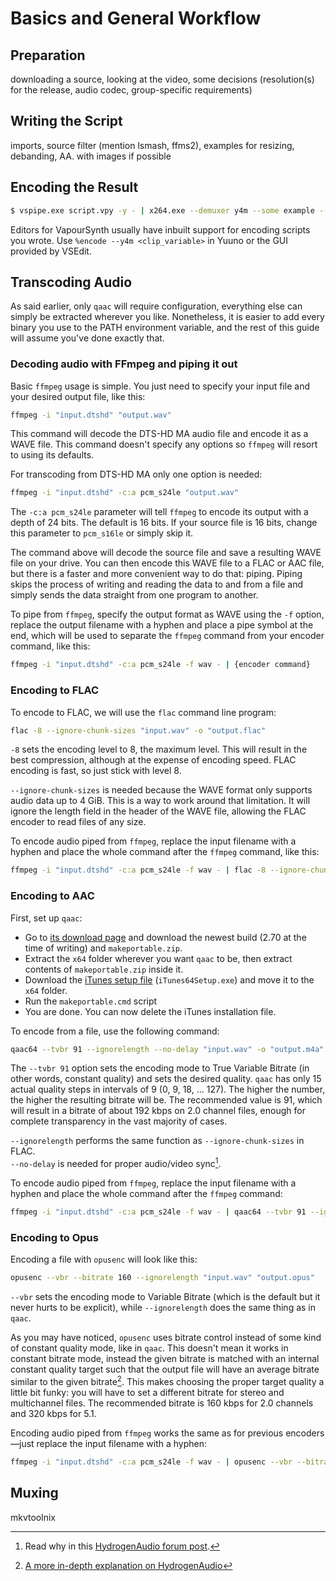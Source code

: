 # Basics and General Workflow

## Preparation

downloading a source, looking at the video, some decisions
(resolution(s) for the release, audio codec, group-specific
requirements)


## Writing the Script

imports, source filter (mention lsmash, ffms2), examples for resizing,
debanding, AA. with images if possible


## Encoding the Result

```sh
$ vspipe.exe script.vpy -y - | x264.exe --demuxer y4m --some example --parameters here --output video.264 -
```

Editors for VapourSynth usually have inbuilt support for encoding
scripts you wrote. Use `%encode --y4m <clip_variable>` in Yuuno or the GUI
provided by VSEdit.


## Transcoding Audio

As said earlier, only `qaac` will require configuration,
everything else can simply be extracted wherever you like.
Nonetheless, it is easier to add every binary you use to the PATH environment variable,
and the rest of this guide will assume you've done exactly that.


### Decoding audio with FFmpeg and piping it out

Basic `ffmpeg` usage is simple.
You just need to specify your input file and your desired output file, like this:

```sh
ffmpeg -i "input.dtshd" "output.wav"
```

This command will decode the DTS-HD MA audio file and encode it as a WAVE file.
This command doesn't specify any options so `ffmpeg` will resort to using its defaults.

For transcoding from DTS-HD MA
only one option is needed:

```sh
ffmpeg -i "input.dtshd" -c:a pcm_s24le "output.wav"
```

The `-c:a pcm_s24le` parameter will tell `ffmpeg` to encode its output with a depth of 24 bits.
The default is 16 bits.
If your source file is 16 bits,
change this parameter to `pcm_s16le` or simply skip it.

The command above will decode the source file
and save a resulting WAVE file on your drive.
You can then encode this WAVE file to a FLAC or AAC file,
but there is a faster and more convenient way to do that: piping.
Piping skips the process of writing
and reading the data to and from a file
and simply sends the data straight from one program to another.

To pipe from `ffmpeg`, specify the output format as WAVE using the `-f` option,
replace the output filename with a hyphen and place a pipe symbol at the end,
which will be used to separate the `ffmpeg` command from your encoder command,
like this:

```sh
ffmpeg -i "input.dtshd" -c:a pcm_s24le -f wav - | {encoder command}
```


### Encoding to FLAC

To encode to FLAC, we will use the `flac` command line program:

```sh
flac -8 --ignore-chunk-sizes "input.wav" -o "output.flac"
```

`-8` sets the encoding level to 8, the maximum level.
This will result in the best compression,
although at the expense of encoding speed.
FLAC encoding is fast, so just stick with level 8.

`--ignore-chunk-sizes` is needed
because the WAVE format only supports audio data up to 4 GiB.
This is a way to work around that limitation.
It will ignore the length field in the header of the WAVE file,
allowing the FLAC encoder to read files of any size.

To encode audio piped from `ffmpeg`,
replace the input filename with a hyphen
and place the whole command after the `ffmpeg` command,
like this:

```sh
ffmpeg -i "input.dtshd" -c:a pcm_s24le -f wav - | flac -8 --ignore-chunk-sizes - -o "output.flac"
```


### Encoding to AAC

First, set up `qaac`:

* Go to [its download page][qaac] and download the newest build
  (2.70 at the time of writing) and `makeportable.zip`.
* Extract the `x64` folder wherever you want `qaac` to be,
  then extract contents of `makeportable.zip` inside it.
* Download the [iTunes setup file][itunes] (`iTunes64Setup.exe`)
  and move it to the `x64` folder.
* Run the `makeportable.cmd` script
* You are done. You can now delete the iTunes installation file.

To encode from a file, use the following command:

```sh
qaac64 --tvbr 91 --ignorelength --no-delay "input.wav" -o "output.m4a"
```

The `--tvbr 91` option sets the encoding mode to True Variable Bitrate
(in other words, constant quality)
and sets the desired quality.
`qaac` has only 15 actual quality steps in intervals of 9 (0, 9, 18, ... 127).
The higher the number, the higher the resulting bitrate will be.
The recommended value is 91, which will result in a bitrate
of about 192 kbps on 2.0 channel files,
enough for complete transparency in the vast majority of cases.

`--ignorelength` performs the same function as `--ignore-chunk-sizes` in FLAC.  
`--no-delay` is needed for proper audio/video sync[^1].

To encode audio piped from `ffmpeg`,
replace the input filename with a hyphen
and place the whole command after the `ffmpeg` command:

```sh
ffmpeg -i "input.dtshd" -c:a pcm_s24le -f wav - | qaac64 --tvbr 91 --ignorelength --no-delay - -o "output.m4a"
```

[itunes]: https://secure-appldnld.apple.com/itunes12/031-69284-20160802-7E7B2D20-552B-11E6-B2B9-696CECD541CE/iTunes64Setup.exe
[qaac]: https://sites.google.com/site/qaacpage/cabinet
[^1]: Read why in this [HydrogenAudio forum post](https://hydrogenaud.io/index.php/topic,85135.msg921707.html#msg921707).


### Encoding to Opus

Encoding a file with `opusenc` will look like this:

```sh
opusenc --vbr --bitrate 160 --ignorelength "input.wav" "output.opus"
```

`--vbr` sets the encoding mode to Variable Bitrate (which is the default but it
never hurts to be explicit),
while `--ignorelength` does the same thing as in `qaac`.

As you may have noticed,
`opusenc` uses bitrate control
instead of some kind of constant quality mode, like in `qaac`.
This doesn't mean it works in constant bitrate mode,
instead the given bitrate is matched with an internal constant quality target such that
the output file will have an average bitrate similar to the given bitrate[^2].
This makes choosing the proper target quality
a little bit funky: you will have to set a different bitrate for stereo and multichannel files.
The recommended bitrate is 160 kbps for 2.0 channels
and 320 kbps for 5.1.

Encoding audio piped from `ffmpeg` works the same as for previous encoders—just replace the input filename with a hyphen:

```sh
ffmpeg -i "input.dtshd" -c:a pcm_s24le -f wav - | opusenc --vbr --bitrate 160 --ignorelength - "output.opus"
```

[^2]: [A more in-depth explanation on HydrogenAudio](https://wiki.hydrogenaud.io/index.php?title=Opus#Characteristics)


## Muxing

mkvtoolnix
